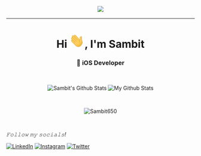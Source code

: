 <p align="center">
  <img src="https://github.com/thompsonemerson/thompsonemerson/raw/master/cover-thompson.png" height="200"/>
</p>
<hr>
<h1 align="center">Hi <img src="https://raw.githubusercontent.com/ABSphreak/ABSphreak/master/gifs/Hi.gif" width="40">, I'm Sambit</h1>
<h3 align="center"> iOS Developer</h3>
</p>

<br>
<p align="center">
<img align="center" src="https://github-readme-stats.vercel.app/api?username=Sambit650&include_all_commits=true&count_private=true&show_icons=true&line_height=30&title_color=7A7ADB&icon_color=2234AE&text_color=D3D3D3&bg_color=0,000000,130F40" alt="Sambit's Github Stats">
<img align="center" src="https://github-readme-stats.vercel.app/api/top-langs/?username=Sambit650&line_height=30&title_color=7A7ADB&icon_color=2234AE&text_color=D3D3D3&bg_color=0,000000,130F40" alt="My Github Stats">
</p>
</br>
<p align="center"> <img src="https://komarev.com/ghpvc/?username=Sambit650&label=Profile%20views&color=0e75b6&style=flat" alt="Sambit650" /> </p>
<br/>

<i>𝙵𝚘𝚕𝚕𝚘𝚠 𝚖𝚢 𝚜𝚘𝚌𝚒𝚊𝚕𝚜!</i><br>

<a href="https://in.linkedin.com/in/sambit-das-54769416a" target="_blank"><img src="https://img.shields.io/badge/LinkedIn-%230077B5.svg?&style=flat-square&logo=linkedin&logoColor=white" alt="LinkedIn"></a>
<a href="https://www.instagram.com/sambit650" target="_blank"><img src="https://img.shields.io/badge/Instagram-%23E4405F.svg?&style=flat-square&logo=instagram&logoColor=white" alt="Instagram"></a>
<a href="https://twitter.com/das_sambit650" target="_blank"><img src="https://img.shields.io/badge/Twitter-%230077B5.svg?&style=flat-square&logo=twitter&logoColor=white" alt="Twitter"></a>
</div>
